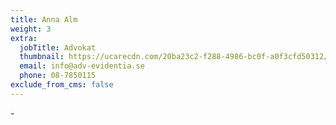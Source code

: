 ```yaml
---
title: Anna Alm
weight: 3
extra:
  jobTitle: Advokat
  thumbnail: https://ucarecdn.com/20ba23c2-f288-4986-bc0f-a0f3cfd50312/
  email: info@adv-evidentia.se
  phone: 08-7850115
exclude_from_cms: false
---
```

\-
